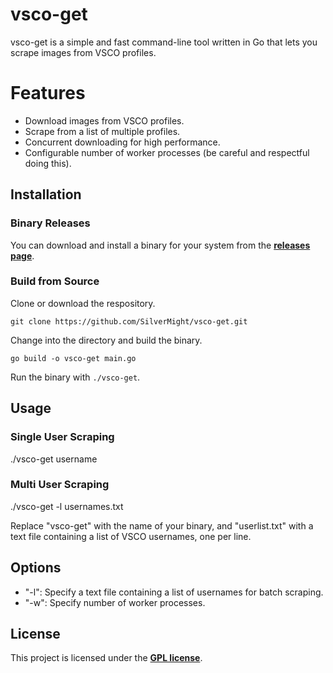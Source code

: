 # vsco-get

vsco-get is a simple and fast command-line tool written in Go that lets you scrape images from VSCO profiles.

# Features
* Download images from VSCO profiles.
* Scrape from a list of multiple profiles.
* Concurrent downloading for high performance.
* Configurable number of worker processes (be careful and respectful doing this).

## Installation

### Binary Releases

You can download and install a binary for your system from the **[releases page](https://github.com/SilverMight/vsco-get/releases)**.

### Build from Source

Clone or download the respository.
```
git clone https://github.com/SilverMight/vsco-get.git
```

Change into the directory and build the binary.
```
go build -o vsco-get main.go
```

Run the binary with `./vsco-get`.

## Usage

### Single User Scraping

./vsco-get username

### Multi User Scraping

./vsco-get -l usernames.txt


Replace "vsco-get" with the name of your binary, and "userlist.txt" with a text file containing a list of VSCO usernames, one per line.

## Options

- "-l": Specify a text file containing a list of usernames for batch scraping.
- "-w": Specify number of worker processes.


## License

This project is licensed under the **[GPL license](https://github.com/SilverMight/vsco-get/blob/main/LICENSE)**.
